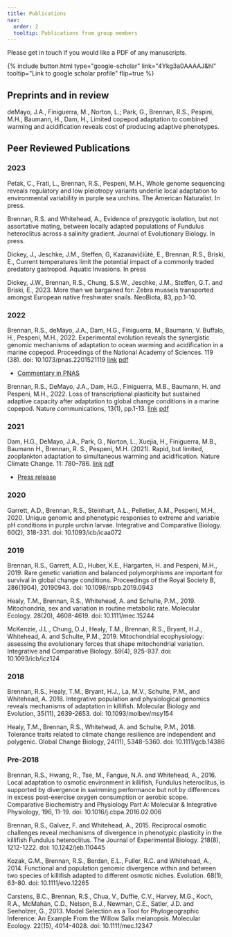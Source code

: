 ```yaml
---
title: Publications
nav:
  order: 2
  tooltip: Publications from group members
---
```


Please get in touch if you would like a PDF of any manuscripts. 

{%
  include button.html
  type="google-scholar"
  link="4Ykg3a0AAAAJ&hl"
  tooltip="Link to google scholar profile"
  flip=true
%}


## Preprints and in review

deMayo, J.A., Finiguerra, M., Norton, L.; Park, G., Brennan, R.S., Pespini, M.H., Baumann, H., Dam, H., Limited copepod adaptation to combined warming and acidification reveals cost of producing adaptive phenotypes.


## Peer Reviewed Publications

### 2023

Petak, C., Frati, L., Brennan, R.S., Pespeni, M.H., Whole genome sequencing reveals regulatory and low pleiotropy variants underlie local adaptation to environmental variability in purple sea urchins. The American Naturalist. In press.

Brennan, R.S. and Whitehead, A., Evidence of prezygotic isolation, but not assortative mating, between locally adapted populations of Fundulus heteroclitus across a salinity gradient. Journal of Evolutionary Biology. In press.

Dickey, J., Jeschke, J.M., Steffen, G, Kazanavičiūtė, E., Brennan, R.S., Briski, E., Current temperatures limit the potential impact of a commonly traded predatory gastropod. Aquatic Invasions. In press

Dickey, J.W., Brennan, R.S., Chung, S.S.W., Jeschke, J.M., Steffen, G.T. and Briski, E., 2023. More than we bargained for: Zebra mussels transported amongst European native freshwater snails. NeoBiota, 83, pp.1-10.

### 2022

Brennan, R.S., deMayo, J.A., Dam, H.G., Finiguerra, M., Baumann, V. Buffalo, H., Pespeni, M.H., 2022. Experimental evolution reveals the synergistic genomic mechanisms of adaptation to ocean warming and acidification in a marine copepod. Proceedings of the National Academy of Sciences. 119 (38). doi: 10.1073/pnas.2201521119 [link](https://doi.org/10.1073/pnas.2201521119) [pdf](https://github.com/brennan-research/brennan-research.github.io/blob/main/_pdfs/Brennan_etal_2022-PNAS.pdf)
- [Commentary in PNAS](https://doi.org/10.1073/pnas.2214263119)

Brennan, R.S., DeMayo, J.A., Dam, H.G., Finiguerra, M.B., Baumann, H. and Pespeni, M.H., 2022. Loss of transcriptional plasticity but sustained adaptive capacity after adaptation to global change conditions in a marine copepod. Nature communications, 13(1), pp.1-13. [link](https://www.nature.com/articles/s41467-022-28742-6) [pdf](https://github.com/brennan-research/brennan-research.github.io/blob/main/_pdfs/Brennan_etal_2022-NatComms.pdf)

### 2021

Dam, H.G., DeMayo, J.A., Park, G., Norton, L., Xuejia, H., Finiguerra, M.B., Baumann H., Brennan, R. S., Pespeni, M.H. (2021). Rapid, but limited, zooplankton adaptation to simultaneous warming and acidification. Nature Climate Change. 11: 780–786. [link](https://www.nature.com/articles/s41558-021-01131-5) [pdf](https://github.com/brennan-research/brennan-research.github.io/blob/main/_pdfs/Dam_etal_2021-NCC.pdf)
- [Press release](https://www.eurekalert.org/news-releases/926590)

### 2020

Garrett, A.D., Brennan, R.S., Steinhart, A.L., Pelletier, A.M., Pespeni, M.H., 2020. Unique genomic and phenotypic responses to extreme and variable pH conditions in purple urchin larvae. Integrative and Comparative Biology. 60(2), 318-331. doi: 10.1093/icb/icaa072

### 2019

Brennan, R.S., Garrett, A.D., Huber, K.E., Hargarten, H. and Pespeni, M.H., 2019. Rare genetic variation and balanced polymorphisms are important for survival in global change conditions. Proceedings of the Royal Society B, 286(1904), 20190943. doi: 10.1098/rspb.2019.0943

Healy, T.M., Brennan, R.S., Whitehead, A. and Schulte, P.M., 2019. Mitochondria, sex and variation in routine metabolic rate. Molecular Ecology. 28(20), 4608-4619. doi: 10.1111/mec.15244

McKenzie, J.L., Chung, D.J., Healy, T.M., Brennan, R.S., Bryant, H.J., Whitehead, A. and Schulte, P.M., 2019. Mitochondrial ecophysiology: assessing the evolutionary forces that shape mitochondrial variation. Integrative and Comparative Biology. 59(4), 925-937. doi: 10.1093/icb/icz124

### 2018
Brennan, R.S., Healy, T.M., Bryant, H.J., La, M.V., Schulte, P.M., and Whitehead, A. 2018. Integrative population and physiological genomics reveals mechanisms of adaptation in killifish. Molecular Biology and Evolution, 35(11), 2639-2653. doi: 10.1093/molbev/msy154

Healy, T.M., Brennan, R.S., Whitehead, A. and Schulte, P.M., 2018. Tolerance traits related to climate change resilience are independent and polygenic. Global Change Biology, 24(11), 5348-5360. doi: 10.1111/gcb.14386

### Pre-2018
Brennan, R.S., Hwang, R., Tse, M., Fangue, N.A. and Whitehead, A., 2016. Local adaptation to osmotic environment in killifish, Fundulus heteroclitus, is supported by divergence in swimming performance but not by differences in excess post-exercise oxygen consumption or aerobic scope. Comparative Biochemistry and Physiology Part A: Molecular & Integrative Physiology, 196, 11-19. doi: 10.1016/j.cbpa.2016.02.006

Brennan, R.S., Galvez, F. and Whitehead, A., 2015. Reciprocal osmotic challenges reveal mechanisms of divergence in phenotypic plasticity in the killifish Fundulus heteroclitus. The Journal of Experimental Biology. 218(8), 1212-1222. doi: 10.1242/jeb.110445

Kozak, G.M., Brennan, R.S., Berdan, E.L., Fuller, R.C. and Whitehead, A., 2014. Functional and population genomic divergence within and between two species of killifish adapted to different osmotic niches. Evolution. 68(1), 63-80. doi: 10.1111/evo.12265

Carstens, B.C., Brennan, R.S., Chua, V., Duffie, C.V., Harvey, M.G., Koch, R.A., McMahan, C.D., Nelson, B.J., Newman, C.E., Satler, J.D. and Seeholzer, G., 2013. Model Selection as a Tool for Phylogeographic Inference: An Example From the Willow Salix melanopsis. Molecular Ecology. 22(15), 4014-4028. doi: 10.1111/mec.12347

